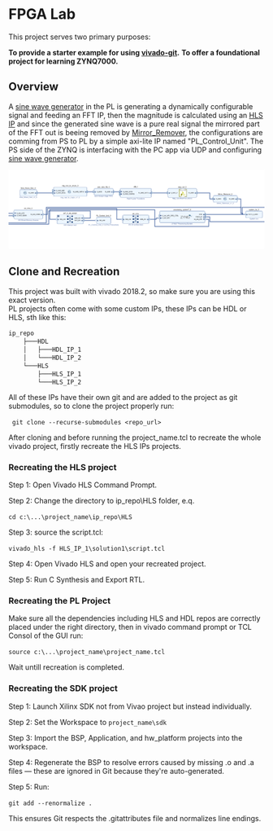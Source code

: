 # FPGA Lab
This project serves two primary purposes:

**To provide a starter example for using [vivado-git](https://github.com/iamhosseinali/vivado-git).**
**To offer a foundational project for learning ZYNQ7000.**

## Overview 
A [sine wave generator](https://github.com/iamhosseinali/Dynamic_Sin_Generator) in the PL is generating a dynamically configurable signal and feeding an FFT IP, then the magnitude is calculated using an [HLS IP](https://github.com/iamhosseinali/cmplx_magnitude_cal) and since the generated sine wave is a pure real signal the mirrored part of the FFT out is beeing removed by [Mirror_Remover](https://github.com/iamhosseinali/Mirror_Remover), the configurations are comming from PS to PL by a simple axi-lite IP named "PL_Control_Unit". 
The PS side of the ZYNQ is interfacing with the PC app via UDP and configuring [sine wave generator](https://github.com/iamhosseinali/Dynamic_Sin_Generator). 

![bd](images/bd.png)
## Clone and Recreation
This project was built with vivado 2018.2, so make sure you are using this exact version.  
PL projects often come with some custom IPs, these IPs can be HDL or HLS, sth like this: 
```
ip_repo
    ├───HDL
    │   ├───HDL_IP_1
    │   └───HDL_IP_2
    └───HLS
        ├───HLS_IP_1
        └───HLS_IP_2
```

All of these IPs have their own git and are added to the project as git submodules, so to clone the project properly run: 

```  git clone --recurse-submodules <repo_url> ```

After cloning and before running the project_name.tcl to recreate the whole vivado project, firstly recreate the HLS IPs projects. 

### Recreating the HLS project
Step 1: Open Vivado HLS Command Prompt. 

Step 2: Change the directory to ip_repo\HLS folder, e.q.

``` cd c:\...\project_name\ip_repo\HLS ``` 


Step 3: source the script.tcl: 

``` vivado_hls -f HLS_IP_1\solution1\script.tcl ``` 


Step 4: Open Vivado HLS and open your recreated project. 

Step 5: Run C Synthesis and Export RTL. 

### Recreating the PL Project
Make sure all the dependencies including HLS and HDL repos are correctly placed under the right directory, then in vivado command prompt or TCL Consol of the GUI run: 

``` source c:\...\project_name\project_name.tcl ```

Wait untill recreation is completed. 

### Recreating the SDK project
Step 1: Launch Xilinx SDK not from Vivao project but instead individually. 

Step 2: Set the Workspace to ``` project_name\sdk ```

Step 3: Import the BSP, Application, and hw_platform projects into the workspace.

Step 4: Regenerate the BSP to resolve errors caused by missing .o and .a files — these are ignored in Git because they're auto-generated.

Step 5: Run:

``` git add --renormalize . ```

This ensures Git respects the .gitattributes file and normalizes line endings.

